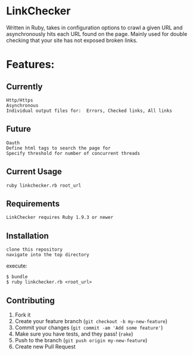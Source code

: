 LinkChecker
===========

Written in Ruby, takes in configuration options to crawl a given URL and asynchronously hits each URL found on the page.
Mainly used for double checking that your site has not exposed broken links.

# Features:
    
## Currently
    
    Http/Https
    Asynchronous
    Individual output files for:  Errors, Checked links, All links
    
## Future
    
    Oauth
    Define html tags to search the page for
    Specify threshold for number of concurrent threads
    
## Current Usage

    ruby linkchecker.rb root_url

## Requirements

    LinkChecker requires Ruby 1.9.3 or newer

## Installation

    clone this repository
    navigate into the top directory
    
execute:

    $ bundle
    $ ruby linkchecker.rb <root_url>

## Contributing

1. Fork it
2. Create your feature branch (`git checkout -b my-new-feature`)
3. Commit your changes (`git commit -am 'Add some feature'`)
4. Make sure you have tests, and they pass! (`rake`)
4. Push to the branch (`git push origin my-new-feature`)
5. Create new Pull Request

